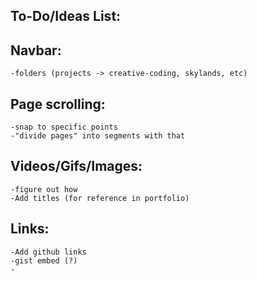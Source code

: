## To-Do/Ideas List:

## Navbar:
    -folders (projects -> creative-coding, skylands, etc)

## Page scrolling:
    -snap to specific points
    -"divide pages" into segments with that

## Videos/Gifs/Images:
    -figure out how
    -Add titles (for reference in portfolio)

## Links:
    -Add github links
    -gist embed (?)
    -